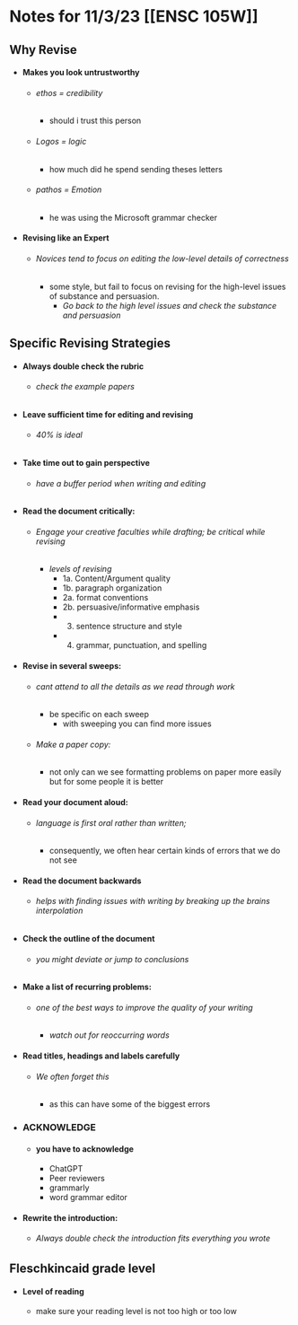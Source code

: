 
# Notes for 11/3/23 [[ENSC 105W]]

## Why Revise
- #### Makes you look untrustworthy
	- ###### ethos = credibility
		- should i trust this person
	- ###### Logos = logic
		- how much did he spend sending theses letters
	- ###### pathos = Emotion
		-  he was using the Microsoft grammar checker
- #### Revising like an Expert
	- ###### Novices tend to focus on editing the low-level details of correctness
		- some style, but fail to focus on revising for the high-level issues of substance and persuasion.
			- *Go back to the high level issues and check the substance and persuasion*

## Specific Revising Strategies
- #### Always double check the rubric
	- ###### *check* the example papers
- #### Leave sufficient time for editing and revising
	- ###### 40% is ideal
- #### Take time out to gain perspective
	- ###### have a buffer period when writing and editing
- #### Read the document critically:
	- ###### Engage your creative faculties while drafting; be critical while revising
		- *levels of revising*
			- 1a. Content/Argument quality
			- 1b. paragraph organization
			- 2a. format conventions
			- 2b. persuasive/informative emphasis
			- 3. sentence structure and style
			- 4. grammar, punctuation, and spelling
- #### Revise in several sweeps:
	- ###### cant attend to all the details as we read through work
		- be specific on each sweep
			- with sweeping you can find more issues
	- ###### Make a paper copy:
		- not only can we see formatting problems on paper more easily but for some people it is better
- #### Read your document aloud:
	- ###### language is first oral rather than written;
		- consequently, we often hear certain kinds of errors that we do not see
- #### Read the document backwards
	- ###### helps with finding issues with writing by breaking up the brains interpolation
- #### Check the outline of the document
	- ###### you might deviate or jump to conclusions 
- #### Make a list of recurring problems: 
	- ###### one of the best ways to improve the quality of your writing
		- *watch out for reoccurring words*
- #### Read titles, headings and labels carefully
	- ###### We often forget this
		- as this can have some of the biggest errors
- ### ACKNOWLEDGE
	- #### you have to acknowledge 
		- ChatGPT
		- Peer reviewers
		- grammarly
		- word grammar editor 
- #### Rewrite the introduction:
	- ###### Always double check the introduction fits everything you wrote


## Fleschkincaid grade level
- #### Level of reading
	- make sure your reading level is not too high or too low